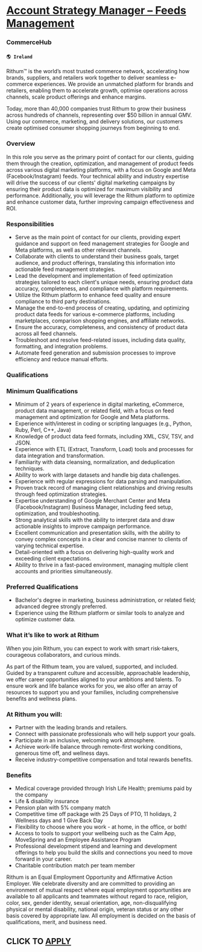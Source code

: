 # [Account Strategy Manager – Feeds Management](https://www.remotewlb.com/apply/account-strategy-manager-feeds-management)  
### CommerceHub  
#### `🌎 Ireland`  

Rithum™ is the world’s most trusted commerce network, accelerating how brands, suppliers, and retailers work together to deliver seamless e-commerce experiences. We provide an unmatched platform for brands and retailers, enabling them to accelerate growth, optimise operations across channels, scale product offerings and enhance margins.

Today, more than 40,000 companies trust Rithum to grow their business across hundreds of channels, representing over $50 billion in annual GMV. Using our commerce, marketing, and delivery solutions, our customers create optimised consumer shopping journeys from beginning to end.

### Overview

In this role you serve as the primary point of contact for our clients, guiding them through the creation, optimization, and management of product feeds across various digital marketing platforms, with a focus on Google and Meta (Facebook/Instagram) feeds. Your technical ability and industry expertise will drive the success of our clients' digital marketing campaigns by ensuring their product data is optimized for maximum visibility and performance. Additionally, you will leverage the Rithum platform to optimize and enhance customer data, further improving campaign effectiveness and ROI.

### Responsibilities

  * Serve as the main point of contact for our clients, providing expert guidance and support on feed management strategies for Google and Meta platforms, as well as other relevant channels. 
  * Collaborate with clients to understand their business goals, target audience, and product offerings, translating this information into actionable feed management strategies. 
  * Lead the development and implementation of feed optimization strategies tailored to each client's unique needs, ensuring product data accuracy, completeness, and compliance with platform requirements. 
  * Utilize the Rithum platform to enhance feed quality and ensure compliance to third party destinations. 
  * Manage the end-to-end process of creating, updating, and optimizing product data feeds for various e-commerce platforms, including marketplaces, comparison shopping engines, and affiliate networks. 
  * Ensure the accuracy, completeness, and consistency of product data across all feed channels. 
  * Troubleshoot and resolve feed-related issues, including data quality, formatting, and integration problems. 
  * Automate feed generation and submission processes to improve efficiency and reduce manual efforts. 

### Qualifications

### Minimum Qualifications

  * Minimum of 2 years of experience in digital marketing, eCommerce, product data management, or related field, with a focus on feed management and optimization for Google and Meta platforms. 
  * Experience with/interest in coding or scripting languages (e.g., Python, Ruby, Perl, C++, Java) 
  * Knowledge of product data feed formats, including XML, CSV, TSV, and JSON. 
  * Experience with ETL (Extract, Transform, Load) tools and processes for data integration and transformation. 
  * Familiarity with data cleansing, normalization, and deduplication techniques. 
  * Ability to work with large datasets and handle big data challenges. 
  * Experience with regular expressions for data parsing and manipulation. 
  * Proven track record of managing client relationships and driving results through feed optimization strategies. 
  * Expertise understanding of Google Merchant Center and Meta (Facebook/Instagram) Business Manager, including feed setup, optimization, and troubleshooting. 
  * Strong analytical skills with the ability to interpret data and draw actionable insights to improve campaign performance. 
  * Excellent communication and presentation skills, with the ability to convey complex concepts in a clear and concise manner to clients of varying technical expertise. 
  * Detail-oriented with a focus on delivering high-quality work and exceeding client expectations. 
  * Ability to thrive in a fast-paced environment, managing multiple client accounts and priorities simultaneously. 

### Preferred Qualifications

  * Bachelor's degree in marketing, business administration, or related field; advanced degree strongly preferred. 
  * Experience using the Rithum platform or similar tools to analyze and optimize customer data. 

### What it’s like to work at Rithum

When you join Rithum, you can expect to work with smart risk-takers, courageous collaborators, and curious minds.

As part of the Rithum team, you are valued, supported, and included. Guided by a transparent culture and accessible, approachable leadership, we offer career opportunities aligned to your ambitions and talents. To ensure work and life balance works for you, we also offer an array of resources to support you and your families, including comprehensive benefits and wellness plans.

### At Rithum you will:

  * Partner with the leading brands and retailers.
  * Connect with passionate professionals who will help support your goals.
  * Participate in an inclusive, welcoming work atmosphere.
  * Achieve work-life balance through remote-first working conditions, generous time off, and wellness days.
  * Receive industry-competitive compensation and total rewards benefits.

### Benefits

  * Medical coverage provided through Irish Life Health; premiums paid by the company 
  * Life & disability insurance
  * Pension plan with 5% company match
  * Competitive time off package with 25 Days of PTO, 11 holidays, 2 Wellness days and 1 Give Back Day 
  * Flexibility to choose where you work - at home, in the office, or both! 
  * Access to tools to support your wellbeing such as the Calm App, MoveSpring and an Employee Assistance Program 
  * Professional development stipend and learning and development offerings to help you build the skills and connections you need to move forward in your career. 
  * Charitable contribution match per team member 

Rithum is an Equal Employment Opportunity and Affirmative Action Employer. We celebrate diversity and are committed to providing an environment of mutual respect where equal employment opportunities are available to all applicants and teammates without regard to race, religion, color, sex, gender identity, sexual orientation, age, non-disqualifying physical or mental disability, national origin, veteran status or any other basis covered by appropriate law. All employment is decided on the basis of qualifications, merit, and business need.

  
## CLICK TO [APPLY](https://www.remotewlb.com/apply/account-strategy-manager-feeds-management)

